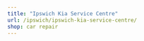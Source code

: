```yaml
---
title: "Ipswich Kia Service Centre"
url: /ipswich/ipswich-kia-service-centre/
shop: car repair
---
```

